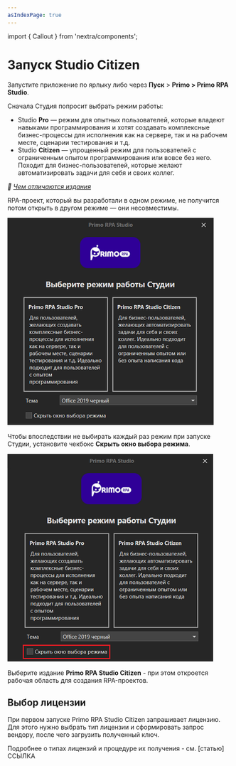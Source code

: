 ```yaml
---
asIndexPage: true
---
```


import { Callout } from 'nextra/components';

# Запуск Studio Citizen

Запустите приложение по ярлыку либо через **Пуск** > **Primo > Primo RPA Studio**.

Сначала Студия попросит выбрать режим работы:

- Studio **Pro** — режим для опытных пользователей, которые владеют навыками программирования и хотят создавать комплексные бизнес-процессы для исполнения как на сервере, так и на рабочем месте, сценарии тестирования и т.д.
- Studio **Citizen** — упрощенный режим для пользователей с ограниченным опытом программирования или вовсе без него. Походит для бизнес-пользователей, которые желают автоматизировать задачи для себя и своих коллег.

_:small_blue_diamond: [Чем отличаются издания](https://docs.primo-rpa.ru/ru/primo-studio/common/editions)_

<Callout type="warning">
  RPA-проект, который вы разработали в одном режиме, не получится потом открыть
  в другом режиме — они несовместимы.
</Callout>


![alt](../resources/Launch_EditionSelection.png)

Чтобы впоследствии не выбирать каждый раз режим при запуске Студии, установите чекбокс **Скрыть окно выбора режима**.

![alt](../resources/Launch_EditionSelection_DoNotShowAgain.png)

Выберите издание **Primo RPA Studio Citizen** - при этом откроется рабочая область для создания RPA-проектов.

## Выбор лицензии

При первом запуске Primo RPA Studio Citizen запрашивает лицензию. 
Для этого нужно выбрать тип лицензии и сформировать запрос вендору, после чего загрузить полученный ключ.

Подробнее о типах лицензий и процедуре их получения - см. [статью] ССЫЛКА

